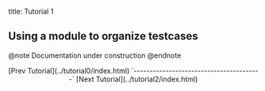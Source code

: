 title: Tutorial 1

## Using a module to organize testcases
@note
Documentation under construction
@endnote 
</br>
<center>
[Prev Tutorial](../tutorial0/index.html)
`----------------------------------------`
[Next Tutorial](../tutorial2/index.html)
</center>
